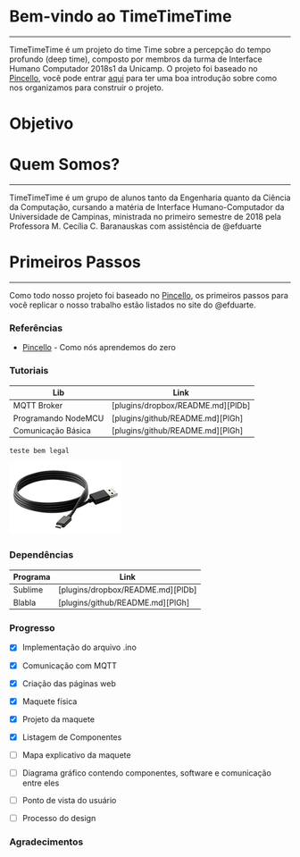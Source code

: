 # Bem-vindo ao TimeTimeTime
---
TimeTimeTime é um projeto do time Time sobre a percepção do tempo profundo (deep time), composto por membros da turma de Interface Humano Computador 2018s1 da Unicamp. O projeto foi baseado no [Pincello], você pode entrar [aqui] para ter uma boa introdução sobre como nos organizamos para construir o projeto.

# Objetivo

# Quem Somos?
---
TimeTimeTime é um grupo de alunos tanto da Engenharia quanto da Ciência da Computação, cursando a matéria de Interface Humano-Computador da Universidade de Campinas, ministrada no primeiro semestre de 2018 pela Professora M. Cecília C. Baranauskas com assistência de @efduarte

# Primeiros Passos
---
Como todo nosso projeto foi baseado no [Pincello], os primeiros passos para você replicar o nosso trabalho estão listados no site do @efduarte.

### Referências
* [Pincello] - Como nós aprendemos do zero 

### Tutoriais

| Lib | Link |
| ------ | ------ |
| MQTT Broker | [plugins/dropbox/README.md][PlDb] |
| Programando NodeMCU | [plugins/github/README.md][PlGh] |
| Comunicação Básica | [plugins/github/README.md][PlGh] |

 `teste bem legal` 

 ![Imagem de um cabo Micro USB](_images/essentials-micro-usb-cable.png)

### Dependências

Programa | Link
------ | ------
Sublime | [plugins/dropbox/README.md][PlDb]
Blabla | [plugins/github/README.md][PlGh]

### Progresso
- [x] Implementação do arquivo .ino
- [x] Comunicação com MQTT
- [x] Criação das páginas web
- [x] Maquete física
- [x] Projeto da maquete
- [x] Listagem de Componentes
- [ ] Mapa explicativo da maquete
- [ ] Diagrama gráfico contendo componentes, software e comunicação entre eles
- [ ] Ponto de vista do usuário
- [ ] Processo do design



### Agradecimentos



[//]: # (Referências)

   [Pincello]: <https://efduarte.github.io/pincello/#/>
   [aqui]: <https://efduarte.github.io/pincello/#/>
   [Sublime]: <https://www.sublimetext.com/>
   